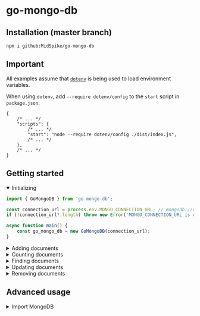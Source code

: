 # go-mongo-db

## Installation (master branch)

```
npm i github:MidSpike/go-mongo-db
```

## Important

All examples assume that [`dotenv`](https://www.npmjs.com/package/dotenv) is being used to load environment variables.

When using `dotenv`, add `--require dotenv/config` to the `start` script in `package.json`:
```json5
{
    /* ... */
    "scripts": {
        /* ... */
        "start": "node --require dotenv/config ./dist/index.js",
        /* ... */
    },
    /* ... */
}
```

## Getting started

<details open>
<summary>Initializing</summary>

```ts
import { GoMongoDB } from 'go-mongo-db';

const connection_url = process.env.MONGO_CONNECTION_URL; // mongodb://username:password@hostname:port/
if (!connection_url?.length) throw new Error('MONGO_CONNECTION_URL is undefined or empty');

async function main() {
    const go_mongo_db = new GoMongoDB(connection_url);
}
```
</details>

<details>
<summary>Adding documents</summary>

```ts
import { GoMongoDB } from 'go-mongo-db';

const connection_url = process.env.MONGO_CONNECTION_URL; // mongodb://username:password@hostname:port/
if (!connection_url?.length) throw new Error('MONGO_CONNECTION_URL is undefined or empty');

const database_name = process.env.MONGO_DATABASE_NAME;
if (!database_name?.length) throw new Error('MONGO_DATABASE_NAME is undefined or empty');

const collection_name = process.env.MONGO_USERS_COLLECTION_NAME;
if (!collection_name?.length) throw new Error('MONGO_USERS_COLLECTION_NAME is undefined or empty');

async function main() {
    const go_mongo_db = new GoMongoDB(connection_url);

    const documents_to_add = [
        {
            'user_id': '34565232141264',
            'name': 'John Doe',
            'gender': 'male',
            'age': 26,
        }, {
            'user_id': '34561234213412'
            'name': 'Jane Doe',
            'gender': 'female',
            'age': 43,
        },
    ];

    await go_mongo_db.add(database_name, collection_name, documents_to_add);
}

main();
```
</details>

<details>
<summary>Counting documents</summary>

```ts
import { GoMongoDB } from 'go-mongo-db';

const connection_url = process.env.MONGO_CONNECTION_URL; // mongodb://username:password@hostname:port/
if (!connection_url?.length) throw new Error('MONGO_CONNECTION_URL is undefined or empty');

const database_name = process.env.MONGO_DATABASE_NAME;
if (!database_name?.length) throw new Error('MONGO_DATABASE_NAME is undefined or empty');

const collection_name = process.env.MONGO_USERS_COLLECTION_NAME;
if (!collection_name?.length) throw new Error('MONGO_USERS_COLLECTION_NAME is undefined or empty');

async function main() {
    const go_mongo_db = new GoMongoDB(connection_url);

    const find_filter = {
        'gender': 'female',
    };

    const num_documents_matching_filter = await go_mongo_db.count(database_name, collection_name, find_filter);
}

main();
```
</details>

<details>
<summary>Finding documents</summary>

```ts
import { GoMongoDB } from 'go-mongo-db';

const connection_url = process.env.MONGO_CONNECTION_URL; // mongodb://username:password@hostname:port/
if (!connection_url?.length) throw new Error('MONGO_CONNECTION_URL is undefined or empty');

const database_name = process.env.MONGO_DATABASE_NAME;
if (!database_name?.length) throw new Error('MONGO_DATABASE_NAME is undefined or empty');

const collection_name = process.env.MONGO_USERS_COLLECTION_NAME;
if (!collection_name?.length) throw new Error('MONGO_USERS_COLLECTION_NAME is undefined or empty');

async function main() {
    const go_mongo_db = new GoMongoDB(connection_url);

    const find_filter = {
        'gender': 'male',
    };

    const all_matching_documents = await go_mongo_db.find(database_name, collection_name, find_filter);

    const [ first_matching_document ] = await go_mongo_db.find(database_name, collection_name, find_filter);
}

main();
```
</details>

<details>
<summary>Updating documents</summary>

```ts
import { GoMongoDB } from 'go-mongo-db';

const connection_url = process.env.MONGO_CONNECTION_URL; // mongodb://username:password@hostname:port/
if (!connection_url?.length) throw new Error('MONGO_CONNECTION_URL is undefined or empty');

const database_name = process.env.MONGO_DATABASE_NAME;
if (!database_name?.length) throw new Error('MONGO_DATABASE_NAME is undefined or empty');

const collection_name = process.env.MONGO_USERS_COLLECTION_NAME;
if (!collection_name?.length) throw new Error('MONGO_USERS_COLLECTION_NAME is undefined or empty');

async function main() {
    const go_mongo_db = new GoMongoDB(connection_url);

    const update_filter = {
        'user_id': '34565232141264',
    };

    const update_operations = {
        $set: {
            'age': 27,
        },
    };

    const update_options = {
        upsert: true, // used to create a new document if it doesn't already exist
    };

    await go_mongo_db.update(database_name, collection_name, update_filter, update_operations, update_options);
}

main();
```
</details>

<details>
<summary>Removing documents</summary>

```ts
import { GoMongoDB } from 'go-mongo-db';

const connection_url = process.env.MONGO_CONNECTION_URL; // mongodb://username:password@hostname:port/
if (!connection_url?.length) throw new Error('MONGO_CONNECTION_URL is undefined or empty');

const database_name = process.env.MONGO_DATABASE_NAME;
if (!database_name?.length) throw new Error('MONGO_DATABASE_NAME is undefined or empty');

const collection_name = process.env.MONGO_USERS_COLLECTION_NAME;
if (!collection_name?.length) throw new Error('MONGO_USERS_COLLECTION_NAME is undefined or empty');

async function main() {
    const go_mongo_db = new GoMongoDB(connection_url);

    const remove_filter = {
        'user_id': '34561234213412',
    };

    await go_mongo_db.remove(database_name, collection_name, remove_filter);
}

main();
```
</details>

## Advanced usage

<details>
<summary>Import MongoDB</summary>

The following example shows how to import the underlying MongoDB library used by GoMongoDB.

```ts
import { MongoDB } from 'go-mongo-db';
```

This is useful for accessing features of MongoDB that are not normally exposed by GoMongoDB, such as TypeScript definitions and advanced methods of database manipulation.
</details>
